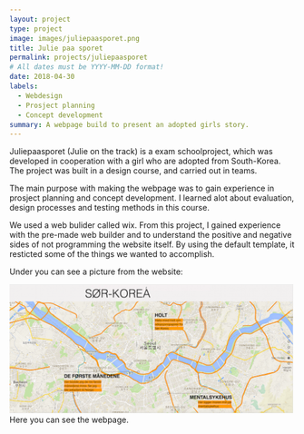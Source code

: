 ```yaml
---
layout: project
type: project
image: images/juliepaasporet.png
title: Julie paa sporet 
permalink: projects/juliepaasporet
# All dates must be YYYY-MM-DD format!
date: 2018-04-30
labels:
  - Webdesign 
  - Prosject planning 
  - Concept development
summary: A webpage build to present an adopted girls story.
---
```

Juliepaasporet (Julie on the track) is a exam schoolproject, which was developed in cooperation with a girl who are adopted from South-Korea. The project was built in a design course, and carried out in teams.

The main purpose with making the webpage was to gain experience in prosject planning and concept development. I learned alot about evaluation, design processes and testing methods in this course. 

We used a web bulider called wix. From this project, I gained experience with the pre-made web builder and to understand the positive and negative sides of not programming the website itself. By using the default template, it resticted some of the things we wanted to accomplish. 

Under you can see a picture from the website: 
<div class="ui small rounded images">
  <img class="ui image" src="../images/kart.png" style="width:500px;>
</div>

<a href="https://juliepaasporet.wixsite.com/juliepaasporet">Here </a> you can see the webpage. 
